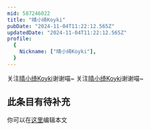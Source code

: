 ```yaml
---
mid: 587246022
title: "晴小绮Koyki"
pubDate: "2024-11-04T11:22:12.565Z"
updatedDate: "2024-11-04T11:22:12.565Z"
profile:
  {
    Nickname: ["晴小绮Koyki"],
  }
---
```


关注[晴小绮Koyki](https://space.bilibili.com/587246022)谢谢喵~ 关注[晴小绮Koyki](https://space.bilibili.com/587246022)谢谢喵~

## 此条目有待补充
你可以在[这里](https://github.com/Yuhanawa/VTuber.ICU-Content/edit/master/v/晴小绮Koyki/index.md)编辑本文
